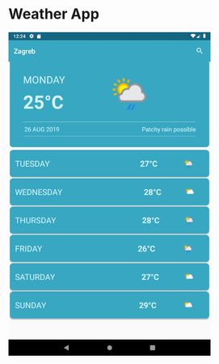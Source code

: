 # Weather App

<img src="https://github.com/pex-1/weather-app/blob/master/main_screen.png" width="400px">
